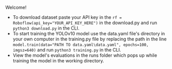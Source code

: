 Welcome!

- To download dataset paste your API key in the ```rf = Roboflow(api_key="YOUR_API_KEY_HERE")``` in the download.py and  run  `python3 download.py` in the CLI.
- To start training the YOLOv10 model use the data.yaml file's directory in your own computer in the training.py file by replacing the path in the line ```model.train(data="PATH TO data.yaml\data.yaml", epochs=100, imgsz=640)```
  and run ```python3 training.py``` in the CLI.
-  View the model's evaluations in the runs folder which pops up while training the model in the working directory.
